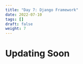 ```yaml
---
title: "Day 7: Django Framework"
date: 2022-07-10
tags: []
draft: false
weight: 7
---
```


# Updating Soon


